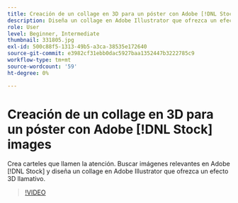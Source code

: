 ```yaml
---
title: Creación de un collage en 3D para un póster con Adobe [!DNL Stock] images
description: Diseña un collage en Adobe Illustrator que ofrezca un efecto 3D llamativo a partir de imágenes en Adobe [!DNL Stock]
role: User
level: Beginner, Intermediate
thumbnail: 331805.jpg
exl-id: 500c88f5-1313-49b5-a3ca-38535e172640
source-git-commit: e3982cf31ebb0dac5927baa1352447b3222785c9
workflow-type: tm+mt
source-wordcount: '59'
ht-degree: 0%

---
```


# Creación de un collage en 3D para un póster con Adobe [!DNL Stock] images

Crea carteles que llamen la atención. Buscar imágenes relevantes en Adobe [!DNL Stock] y diseña un collage en Adobe Illustrator que ofrezca un efecto 3D llamativo.

>[!VIDEO](https://video.tv.adobe.com/v/331805?hidetitle=true)
